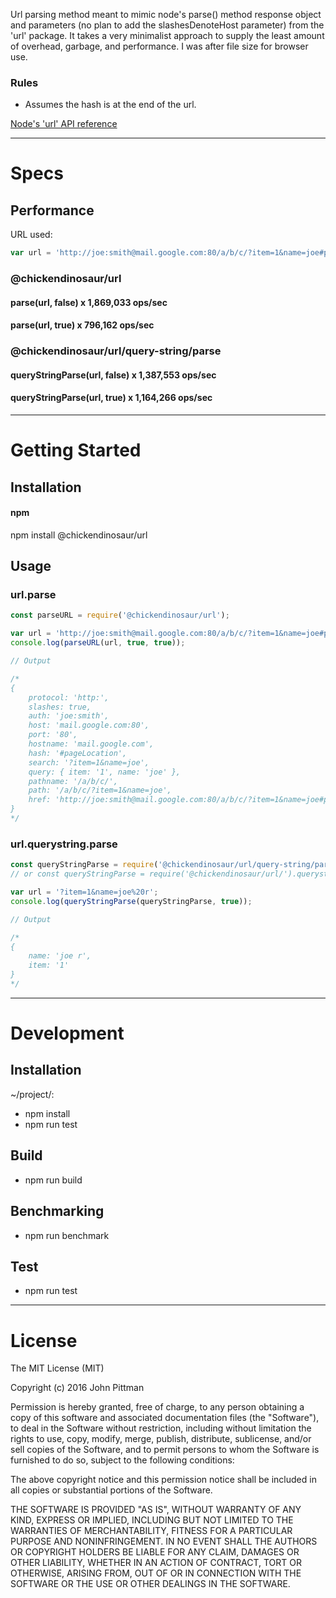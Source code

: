 Url parsing method meant to mimic node's parse() method response object and parameters (no plan to add the slashesDenoteHost parameter) from the 'url' package. It takes a very minimalist approach to supply the least amount of overhead, garbage, and performance. I was after file size for browser use.  

### Rules
* Assumes the hash is at the end of the url.

[Node's 'url' API reference](https://nodejs.org/docs/latest/api/url.html)

---  

# Specs  

## Performance  

URL used: 
```javascript
var url = 'http://joe:smith@mail.google.com:80/a/b/c/?item=1&name=joe#pageLocation';
```

### @chickendinosaur/url  
#### parse(url, false) x 1,869,033 ops/sec  
#### parse(url, true) x 796,162 ops/sec  

### @chickendinosaur/url/query-string/parse  
#### queryStringParse(url, false) x 1,387,553 ops/sec  
#### queryStringParse(url, true) x 1,164,266 ops/sec  

---  

# Getting Started  

## Installation

#### npm  

npm install @chickendinosaur/url

## Usage

### url.parse

```javascript
const parseURL = require('@chickendinosaur/url');

var url = 'http://joe:smith@mail.google.com:80/a/b/c/?item=1&name=joe#pageLocation';
console.log(parseURL(url, true, true));

// Output

/*
{
	protocol: 'http:',
	slashes: true,
	auth: 'joe:smith',
	host: 'mail.google.com:80',
	port: '80',
	hostname: 'mail.google.com',
	hash: '#pageLocation',
	search: '?item=1&name=joe',
	query: { item: '1', name: 'joe' },
	pathname: '/a/b/c/',
	path: '/a/b/c/?item=1&name=joe',
	href: 'http://joe:smith@mail.google.com:80/a/b/c/?item=1&name=joe#pageLocation'
}
*/
```
### url.querystring.parse

```javascript
const queryStringParse = require('@chickendinosaur/url/query-string/parse');
// or const queryStringParse = require('@chickendinosaur/url/').querystring.parse;

var url = '?item=1&name=joe%20r';
console.log(queryStringParse(queryStringParse, true));

// Output

/*
{
	name: 'joe r',
	item: '1'
}
*/
```

---  

# Development  

## Installation  

~/project/:

* npm install
* npm run test

## Build  

* npm run build

## Benchmarking  

* npm run benchmark

## Test  

* npm run test

---  

# License  

The MIT License (MIT)

Copyright (c) 2016 John Pittman

Permission is hereby granted, free of charge, to any person obtaining a copy
of this software and associated documentation files (the "Software"), to deal
in the Software without restriction, including without limitation the rights
to use, copy, modify, merge, publish, distribute, sublicense, and/or sell
copies of the Software, and to permit persons to whom the Software is
furnished to do so, subject to the following conditions:

The above copyright notice and this permission notice shall be included in all
copies or substantial portions of the Software.

THE SOFTWARE IS PROVIDED "AS IS", WITHOUT WARRANTY OF ANY KIND, EXPRESS OR
IMPLIED, INCLUDING BUT NOT LIMITED TO THE WARRANTIES OF MERCHANTABILITY,
FITNESS FOR A PARTICULAR PURPOSE AND NONINFRINGEMENT. IN NO EVENT SHALL THE
AUTHORS OR COPYRIGHT HOLDERS BE LIABLE FOR ANY CLAIM, DAMAGES OR OTHER
LIABILITY, WHETHER IN AN ACTION OF CONTRACT, TORT OR OTHERWISE, ARISING FROM,
OUT OF OR IN CONNECTION WITH THE SOFTWARE OR THE USE OR OTHER DEALINGS IN THE
SOFTWARE.
